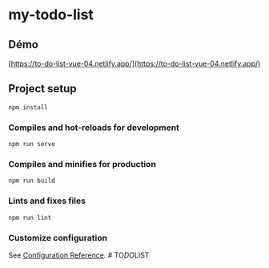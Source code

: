 # my-todo-list

## Démo
[https://to-do-list-vue-04.netlify.app/](https://to-do-list-vue-04.netlify.app/)

## Project setup
```
npm install
```

### Compiles and hot-reloads for development
```
npm run serve
```

### Compiles and minifies for production
```
npm run build
```

### Lints and fixes files
```
npm run lint
```

### Customize configuration
See [Configuration Reference](https://cli.vuejs.org/config/).
#   T O _ D O _ L I S T 
 
 